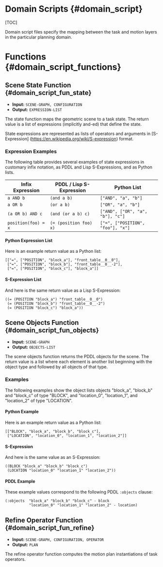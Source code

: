 Domain Scripts {#domain_script}
==============

[TOC]

Domain script files specify the mapping between the task and motion
layers in the particular planning domain.

Functions {#domain_script_functions}
=========


Scene State Function {#domain_script_fun_state}
--------------------

* **Input:** `SCENE-GRAPH, CONFIGURATION`
* **Output:** `EXPRESSION-LIST`

The state function maps the geometric scene to a task state.  The
return value is a list of expressions (implicitly and-ed) that define
the state.

State expressions are represented as lists of operators and arguments
in [S-Expression] (https://en.wikipedia.org/wiki/S-expression) format.


### Expression Examples

The following table provides several examples of state expressions in
customary infix notation, as PDDL and Lisp S-Expressions, and as
Python lists.

| Infix Expression    | PDDL / Lisp S-Expression |  Python List  |
|---------------------|--------------------------|-----------------------|
|  `a AND b`          |  `(and a b)`             |  `["AND", "a", "b"]`  |
|  `a OR b`           |  `(or a b)`              |  `["OR", "a", "b"]`   |
| `(a OR b) AND c`    |  `(and (or a b) c)`      |  `["AND", ["OR", "a", "b"], "c"]` |
| `position(foo) = x` | `(= (position foo) x)`   |  `["=", ["POSITION", "foo"], "x"]` |


#### Python Expression List

Here is an example return value as a Python list:

~~~~~~~~~~~~~~~~~~~~~~~~~~~~~~~~~~~{.c}
[["=", ["POSITION", "block_a"], "front_table__0__0"],
 ["=", ["POSITION", "block_b"], "front_table__0__-2"],
 ["=", ["POSITION", "block_c"], "block_a"]]
~~~~~~~~~~~~~~~~~~~~~~~~~~~~~~~~~~~


#### S-Expression List

And here is the same return value as a Lisp S-Expression:

~~~~~~~~~~~~~~~~~~~~~~~~~~~~~~~~~~~{.c}
((= (POSITION "block_a") "front_table__0__0")
 (= (POSITION "block_b") "front_table__0__-2")
 (= (POSITION "block_c") "block_a"))
~~~~~~~~~~~~~~~~~~~~~~~~~~~~~~~~~~~



Scene Objects Function {#domain_script_fun_objects}
----------------------

* **Input:** `SCENE-GRAPH`
* **Output:** `OBJECTS-LIST`

The scene objects function returns the PDDL objects for the scene.
The return value is a list where each element is another list
beginning with the object type and followed by all objects of that
type.

### Examples

The following examples show the object lists objects "block_a",
"block_b" and "block_c" of type "BLOCK", and "location_0",
"location_1", and "location_2" of type "LOCATION".

#### Python Example

Here is an example return value as a Python list:

~~~~~~~~~~~~~~~~~~~~~~~~~~~~~~~~~~~~~~~~~~~~~~~~~~{.c}
[["BLOCK", "block_a", "block_b", "block_c"],
 ["LOCATION", "location_0", "location_1", "location_2"]]
~~~~~~~~~~~~~~~~~~~~~~~~~~~~~~~~~~~~~~~~~~~~~~~~~~

#### S-Expression

And here is the same value as an S-Expression:

~~~~~~~~~~~~~~~~~~~~~~~~~~~~~~~~~~~~~~~~~~~~~~~~~~{.c}
((BLOCK "block_a" "block_b" "block_c")
 (LOCATION "location_0" "location_1" "location_2"))
~~~~~~~~~~~~~~~~~~~~~~~~~~~~~~~~~~~~~~~~~~~~~~~~~~

#### PDDL Example

These example values correspond to the following PDDL `:objects`
clause:

~~~~~~~~~~~~~~~~~~~~~~~~~~~~~~~~~~~~~~~~~~~~~~~~~~{.c}
(:objects  "block_a" "block_b" "block_c" - block
           "location_0" "location_1" "location_2" - location)
~~~~~~~~~~~~~~~~~~~~~~~~~~~~~~~~~~~~~~~~~~~~~~~~~~

Refine Operator Function {#domain_script_fun_refine}
----------------------

* **Input:** `SCENE-GRAPH, CONFIGURATION, OPERATOR`
* **Output:** `PLAN`

The refine operator function computes the motion plan instantiations
of task operators.
